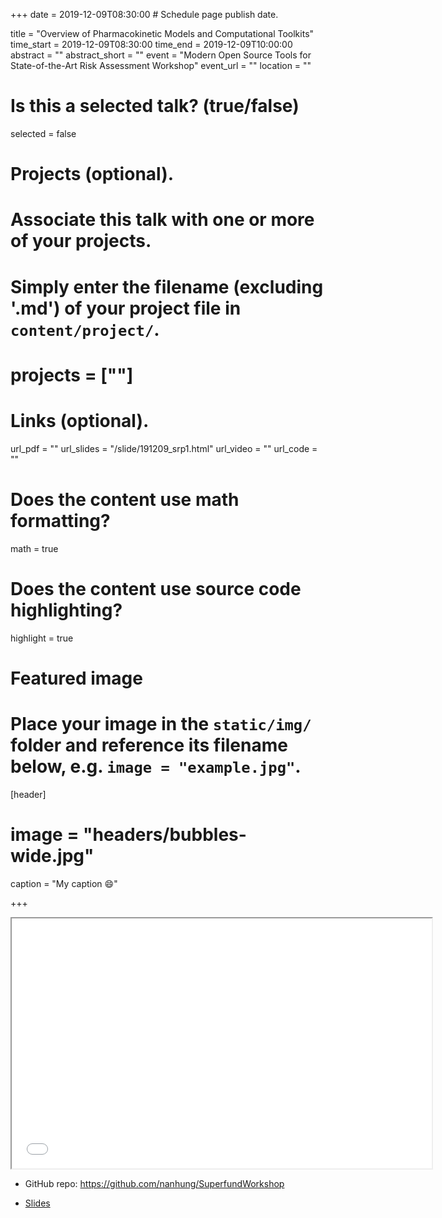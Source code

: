 +++
date = 2019-12-09T08:30:00  # Schedule page publish date.
  
title = "Overview of Pharmacokinetic Models and Computational Toolkits"
time_start = 2019-12-09T08:30:00
time_end = 2019-12-09T10:00:00
abstract = ""
abstract_short = ""
event = "Modern Open Source Tools for State-of-the-Art Risk Assessment Workshop"
event_url = ""
location = ""

# Is this a selected talk? (true/false)
selected = false
  
# Projects (optional).
#   Associate this talk with one or more of your projects.
#   Simply enter the filename (excluding '.md') of your project file in `content/project/`.
# projects = [""]
  
# Links (optional).
url_pdf = ""
url_slides = "/slide/191209_srp1.html"
url_video = ""
url_code = ""
  
# Does the content use math formatting?
math = true
  
# Does the content use source code highlighting?
highlight = true
  
# Featured image
# Place your image in the `static/img/` folder and reference its filename below, e.g. `image = "example.jpg"`.
[header]
# image = "headers/bubbles-wide.jpg"
caption = "My caption :smile:"
  
+++
    
<iframe src="/slide/191209_srp1.html#1" width="672" height="400px"></iframe>

- GitHub repo: https://github.com/nanhung/SuperfundWorkshop

- [Slides](https://nanhung.rbind.io/slide/191209_srp1.html#1) 
